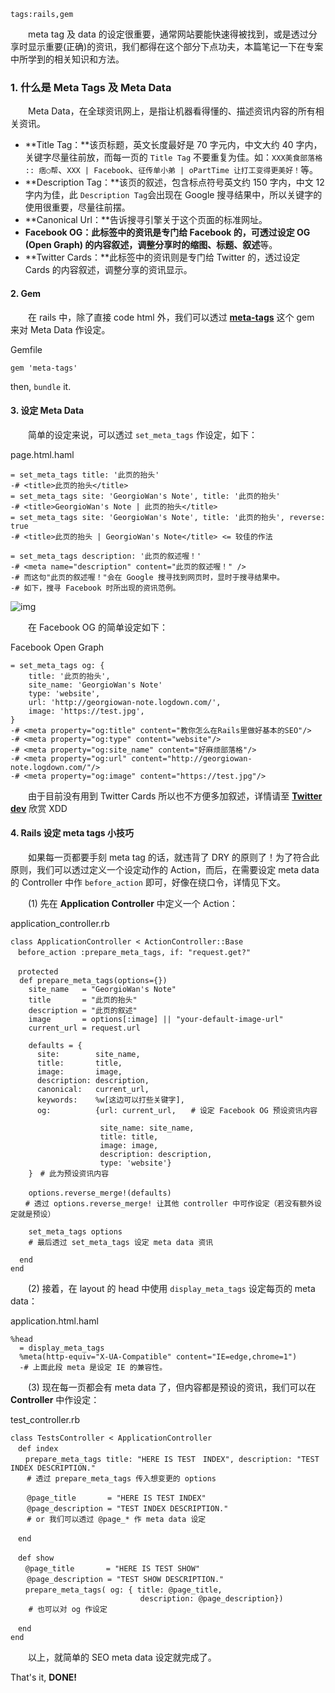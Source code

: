 ```
tags:rails,gem
```



　　meta tag 及 data 的设定很重要，通常网站要能快速得被找到，或是透过分享时显示重要(正确)的资讯，我们都得在这个部分下点功夫，本篇笔记一下在专案中所学到的相关知识和方法。<!--more-->

###  1. 什么是 Meta Tags 及 Meta Data

　　Meta Data，在全球资讯网上，是指让机器看得懂的、描述资讯内容的所有相关资讯。

- **Title Tag：**该页标题，英文长度最好是 70 字元内，中文大约 40 字内，关键字尽量往前放，而每一页的 `Title Tag` 不要重复为佳。如：`XXX美食部落格 :: 痞○帮`、`XXX | Facebook`、`征传单小弟 | oPartTime 让打工变得更美好！`等。
- **Description Tag：**该页的叙述，包含标点符号英文约 150 字内，中文 12 字内为佳，此 `Description Tag`会出现在 Google 搜寻结果中，所以关键字的使用很重要，尽量往前摆。
- **Canonical Url：**告诉搜寻引擎关于这个页面的标准网址。
- **Facebook OG：**此标签中的资讯是专门给 Facebook 的，可透过设定 OG (Open Graph) 的内容叙述，调整分享时的**缩图、标题、叙述**等。
- **Twitter Cards：**此标签中的资讯则是专门给 Twitter 的，透过设定 Cards 的内容叙述，调整分享的资讯显示。

#### 2. Gem

　　在 rails 中，除了直接 code html 外，我们可以透过 [**meta-tags**](https://github.com/kpumuk/meta-tags) 这个 gem 来对 Meta Data 作设定。

Gemfile

```
gem 'meta-tags'
```

then, `bundle` it.

#### 3. 设定 Meta Data

　　简单的设定来说，可以透过 `set_meta_tags` 作设定，如下：

page.html.haml

```
= set_meta_tags title: '此页的抬头'
-# <title>此页的抬头</title>
= set_meta_tags site: 'GeorgioWan's Note', title: '此页的抬头'
-# <title>GeorgioWan's Note | 此页的抬头</title>
= set_meta_tags site: 'GeorgioWan's Note', title: '此页的抬头', reverse: true
-# <title>此页的抬头 | GeorgioWan's Note</title> <= 较佳的作法

= set_meta_tags description: '此页的叙述喔！'
-# <meta name="description" content="此页的叙述喔！" />
-# 而这句"此页的叙述喔！"会在 Google 搜寻找到网页时，显时于搜寻结果中。
-# 如下，搜寻 Facebook 时所出现的资讯范例。
```



![img](https://ws1.sinaimg.cn/large/006tNc79ly1fzamlmb8oxj30ex027mx9.jpg)



　　在 Facebook OG 的简单设定如下：

Facebook Open Graph

```
= set_meta_tags og: {
    title: '此页的抬头',
    site_name: 'GeorgioWan's Note'
    type: 'website',
    url: 'http://georgiowan-note.logdown.com/',
    image: 'https://test.jpg',
}
-# <meta property="og:title" content="教你怎么在Rails里做好基本的SEO"/>
-# <meta property="og:type" content="website"/>
-# <meta property="og:site_name" content="好麻烦部落格"/>
-# <meta property="og:url" content="http://georgiowan-note.logdown.com/"/>
-# <meta property="og:image" content="https://test.jpg"/>
```

　　由于目前没有用到 Twitter Cards 所以也不方便多加叙述，详情请至 [**Twitter dev**](https://dev.twitter.com/cards/overview) 欣赏 XDD

#### 4. Rails 设定 meta tags 小技巧

　　如果每一页都要手刻 meta tag 的话，就违背了 DRY 的原则了！为了符合此原则，我们可以透过定义一个设定动作的 Action，而后，在需要设定 meta data 的 Controller 中作 `before_action` 即可，好像在绕口令，详情见下文。

　　(1) 先在 **Application Controller** 中定义一个 Action：

application_controller.rb

```
class ApplicationController < ActionController::Base
　before_action :prepare_meta_tags, if: "request.get?"
 
　protected
  def prepare_meta_tags(options={})
    site_name   = "GeorgioWan's Note"
    title       = "此页的抬头"
    description = "此页的叙述"
    image       = options[:image] || "your-default-image-url"
    current_url = request.url
    
    defaults = {
      site:        site_name,
      title:       title,
      image:       image,
      description: description,
      canonical:   current_url,
      keywords:    %w[这边可以打些关键字],
      og:          {url: current_url,　　# 设定 Facebook OG 预设资讯内容

                    site_name: site_name,
                    title: title,
                    image: image,
                    description: description,
                    type: 'website'}
    }　# 此为预设资讯内容

    options.reverse_merge!(defaults)　
　　# 透过 options.reverse_merge! 让其他 controller 中可作设定（若没有额外设定就是预设）  

    set_meta_tags options
    # 最后透过 set_meta_tags 设定 meta data 资讯

  end
end
```

　　(2) 接着，在 layout 的 head 中使用 `display_meta_tags` 设定每页的 meta data：

application.html.haml

```
%head
  = display_meta_tags
  %meta(http-equiv="X-UA-Compatible" content="IE=edge,chrome=1")
  -# 上面此段 meta 是设定 IE 的兼容性。
```

　　(3) 现在每一页都会有 meta data 了，但内容都是预设的资讯，我们可以在 **Controller** 中作设定：

test_controller.rb

```
class TestsController < ApplicationController
　def index
　　prepare_meta_tags title: "HERE IS TEST　INDEX", description: "TEST INDEX DESCRIPTION."
  　# 透过 prepare_meta_tags 传入想变更的 options

  　@page_title       = "HERE IS TEST INDEX"
  　@page_description = "TEST INDEX DESCRIPTION."
  　# or 我们可以透过 @page_* 作 meta data 设定

　end
 
　def show
　　@page_title       = "HERE IS TEST SHOW"
  　@page_description = "TEST SHOW DESCRIPTION."
　　prepare_meta_tags( og: { title: @page_title,
                             description: @page_description})
    # 也可以对 og 作设定

　end
end
```

　　以上，就简单的 SEO meta data 设定就完成了。

That's it, **DONE!**